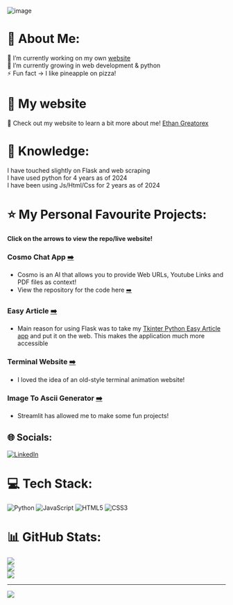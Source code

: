 ![image](https://github.com/user-attachments/assets/b807c32b-f431-4afd-afb1-0de435df3daf)

# 💫 About Me:
🔭 I’m currently working on my own <a href="https://ethangreatorex.github.io/EthanGreatorexPortfolio/" target="_blank">website</a><br>🌱 I’m currently growing in web development & python<br>⚡ Fun fact -> I like pineapple on pizza!

# 🚀 My website
🚀 Check out my website to learn a bit more about me! 
<a href="https://ethangreatorex.github.io/EthanGreatorexPortfolio/">Ethan Greatorex</a>

# 📕 Knowledge:
I have touched slightly on Flask and web scraping <br>
I have used python for 4 years as of 2024<br>
I have been using Js/Html/Css for 2 years as of 2024

# ⭐ My Personal Favourite Projects:
**Click on the arrows to view the repo/live website!**
### Cosmo Chat App <a href="https://cosmoai-v2z5.onrender.com" target="blank">➡️</a><br>
- Cosmo is an AI that allows you to provide Web URLs, Youtube Links and PDF files as context!
- View the repository for the code here <a href='https://github.com/EthanGreatorex/Cosmo-Chat-Bot' target="blank">➡️</a><br>
### Easy Article <a href="https://easy-article.onrender.com" target="blank">➡️</a><br>
- Main reason for using Flask was to take my <a href="https://github.com/EthanGreatorex/Tkinter" target="_blank">Tkinter Python Easy Article app</a> and put it on the web. This makes the application much more accessible<br>
### Terminal Website <a href="https://ethangreatorex.github.io/TerminalWebsiteV2" target="blank">➡️</a><br>
- I loved the idea of an old-style terminal animation website!<br>
### Image To Ascii Generator <a href="https://huggingface.co/spaces/EggGreatorex/Image-Ascii-Converter" target="blank">➡️</a>
- Streamlit has allowed me to make some fun projects!

## 🌐 Socials:
[![LinkedIn](https://img.shields.io/badge/LinkedIn-%230077B5.svg?logo=linkedin&logoColor=white)](https://linkedin.com/in/ethan-greatorex-240983327/) 

# 💻 Tech Stack:
![Python](https://img.shields.io/badge/python-3670A0?style=for-the-badge&logo=python&logoColor=ffdd54) ![JavaScript](https://img.shields.io/badge/javascript-%23323330.svg?style=for-the-badge&logo=javascript&logoColor=%23F7DF1E) ![HTML5](https://img.shields.io/badge/html5-%23E34F26.svg?style=for-the-badge&logo=html5&logoColor=white) ![CSS3](https://img.shields.io/badge/css3-%231572B6.svg?style=for-the-badge&logo=css3&logoColor=white)
# 📊 GitHub Stats:
![](https://github-readme-stats.vercel.app/api?username=EthanGreatorex&theme=dark&hide_border=true&include_all_commits=true&count_private=true)<br/>
![](https://github-readme-streak-stats.herokuapp.com/?user=EthanGreatorex&theme=dark&hide_border=true)<br/>
![](https://github-readme-stats.vercel.app/api/top-langs/?username=EthanGreatorex&theme=dark&hide_border=true&include_all_commits=true&count_private=true&layout=compact)

---
[![](https://visitcount.itsvg.in/api?id=EthanGreatorex&icon=0&color=0)](https://visitcount.itsvg.in)

<!-- Proudly created with GPRM ( https://gprm.itsvg.in ) -->
